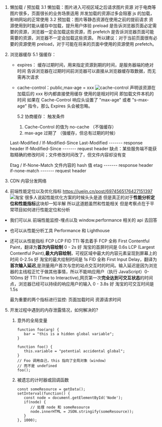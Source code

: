 1. 懒加载 / 预加载
   3.1 懒加载：图片进入可视区域之后请求图片资源 对于电商等图片很多，页面很长的业务场景适用 并发加载的资源过多会阻塞 js 的加载，影响网站的正常使用
   3.2 预加载：图片等静态资源在使用之前的提前请求 资源使用到时能从缓存中加载，提升用户体验
   preload 是告诉浏览器页面必定需要的资源，浏览器一定会加载这些资源，而 prefetch 是告诉浏览器页面可能需要的资源，浏览器不一定会加载这些资源。 所以建议：对于当前页面很有必要的资源使用 preload，对于可能在将来的页面中使用的资源使用 prefetch。
2. 浏览器缓存
   5.1 强缓存：

   - expires：
     缓存过期时间，用来指定资源到期的时间，是服务器端的绝对时间
     告诉浏览器在过期时间前浏览器可以直接从浏览器缓存取数据，而无需再次请求

   - cache-control：public,max-age = xxx
     ![cache-control](https://p3-juejin.byteimg.com/tos-cn-i-k3u1fbpfcp/7d49310c47704d38bb2d20b073514a19~tplv-k3u1fbpfcp-watermark.awebp)
     声明该资源在加载后的 xxx 秒内都直接使用缓存 使用的是相对时间 即加载文件本机的时间
     如果在 Cache-Control 响应头设置了 "max-age" 或者 "s-max-age" 指令，那么 Expires 头会被忽略。

     5.2 协商缓存：
     触发条件

     1. Cache-Control 的值为 no-cache （不强缓存）
     2. max-age 过期了 （强缓存，但总有过期的时候）

   Last-Modified / If-Modified-Since
   Last-Modified ------- response header
   If-Modified-Since ------- request header
   缺点：某些服务端不能获取精确的修改时间；文件修改时间改了，但文件内容却没有变

   Etag / If-None-Match
   文件内容的 hash 值
   etag ------- response header
   if-none-match ------- request header

3. CDN 内容分发网络

4. 前端性能定位以及优化指标 https://juejin.cn/post/6974565176427151397
   ![淘宝](https://p9-juejin.byteimg.com/tos-cn-i-k3u1fbpfcp/43aaa88418054be2b7baea4496ab53ce~tplv-k3u1fbpfcp-watermark.awebp)
   很多人说起性能优化方案的时候头头是道 但是真正的对于**性能分析定位和性能指标**这块却一知半解 所以这道题虽然和性能相关 但是考察点在于平常项目如何进行性能定位和分析

- 我们可以从 前端性能监控-埋点以及 window.performance 相关的 api 去回答
- 也可以从性能分析工具 Performance 和 Lighthouse
- 还可以从性能指标 FCP LCP FID TTI 等去着手
  FCP 全称 First Contentful Paint，翻译为**首次内容绘制** 0 - 2s 好 淘宝的首屏时间是 0.6s
  LCP (Largest Contentful Paint),**最大内容绘制**，可视区域中最大的内容元素呈现到屏幕上的时间 0-2.5s 好 淘宝的最大绘制时间是 1s
  FID 全称 First Input Delay，翻译为**首次输入延迟**,是测量用户首次与您的站点交互时的时间。输入延迟是因为浏览器的主线程正忙于做其他事情，所以不能响应用户（执行 JavaScript）0-100ms 好
  TTI (Time to Interactive),网页第一次**完全达到可交互状态**的时间点，浏览器已经可以持续的响应用户的输入 0 - 3.8s 好 淘宝的可交互时间是 1.5s

  最为重要的两个指标进行监控:
  页面加载时间
  资源请求时间

5. 开发过程中遇到的内存泄露情况，如何解决的?

   1. 意外的全局变量

      ```JS
      function foo(arg) {
         bar = "this is a hidden global variable";
      }

      function foo() {
         this.variable = "potential accidental global";
      }
      // Foo 调用自己，this 指向了全局对象（window）
      // 而不是 undefined
      foo();
      ```

   2. 被遗忘的计时器或回调函数

      ```JS
      const someResource = getData();
      setInterval(function() {
         const node = document.getElementById('Node');
         if(node) {
            // 处理 node 和 someResource
            node.innerHTML = JSON.stringify(someResource));
         }
      }, 1000);

      ```
